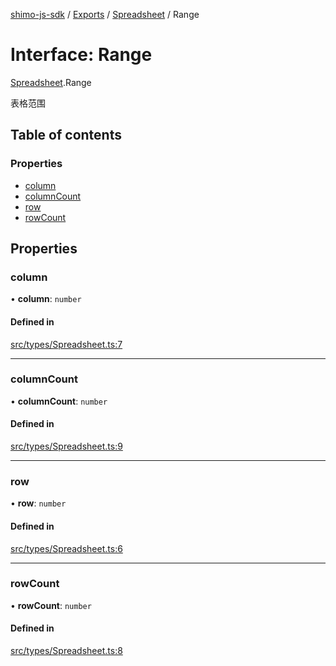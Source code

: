 [shimo-js-sdk](/README.md) / [Exports](/modules.md) / [Spreadsheet](/modules/Spreadsheet.md) / Range

# Interface: Range

[Spreadsheet](/modules/Spreadsheet.md).Range

表格范围

## Table of contents

### Properties

- [column](/interfaces/Spreadsheet.Range.md#column)
- [columnCount](/interfaces/Spreadsheet.Range.md#columncount)
- [row](/interfaces/Spreadsheet.Range.md#row)
- [rowCount](/interfaces/Spreadsheet.Range.md#rowcount)

## Properties

### column

• **column**: `number`

#### Defined in

[src/types/Spreadsheet.ts:7](https://github.com/byte9527/shimo-js-sdk/blob/2387f1f/src/types/Spreadsheet.ts#L7)

___

### columnCount

• **columnCount**: `number`

#### Defined in

[src/types/Spreadsheet.ts:9](https://github.com/byte9527/shimo-js-sdk/blob/2387f1f/src/types/Spreadsheet.ts#L9)

___

### row

• **row**: `number`

#### Defined in

[src/types/Spreadsheet.ts:6](https://github.com/byte9527/shimo-js-sdk/blob/2387f1f/src/types/Spreadsheet.ts#L6)

___

### rowCount

• **rowCount**: `number`

#### Defined in

[src/types/Spreadsheet.ts:8](https://github.com/byte9527/shimo-js-sdk/blob/2387f1f/src/types/Spreadsheet.ts#L8)
